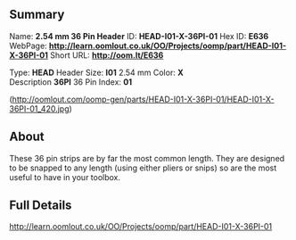 

 ## Summary
Name: __2.54 mm 36 Pin Header__
ID: __HEAD-I01-X-36PI-01__
Hex ID: __E636__
WebPage: __http://learn.oomlout.co.uk/OO/Projects/oomp/part/HEAD-I01-X-36PI-01__
Short URL: __http://oom.lt/E636__

Type: __HEAD__ Header 
Size: __I01__ 2.54 mm 
Color: __X__  
Description __36PI__ 36 Pin 
Index: __01__


(http://oomlout.com/oomp-gen/parts/HEAD-I01-X-36PI-01/HEAD-I01-X-36PI-01_420.jpg)

## About
These 36 pin strips are by far the most common length. They are designed to be snapped to any length (using either pliers or snips) so are the most useful to have in your toolbox.

 ## Full Details
 http://learn.oomlout.co.uk/OO/Projects/oomp/part/HEAD-I01-X-36PI-01














